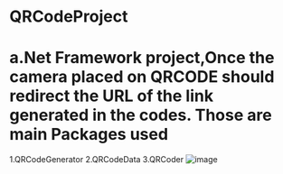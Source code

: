 # QRCodeProject
a.Net Framework project,Once the camera placed on QRCODE should redirect the URL of the link generated in the codes.
Those are main Packages used
============================
1.QRCodeGenerator
2.QRCodeData
3.QRCoder
![image](https://user-images.githubusercontent.com/62624966/215130099-195217a0-78cb-4c96-943b-d0ff4dfb98c6.png)
